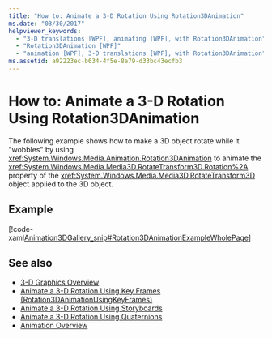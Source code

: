 ```yaml
---
title: "How to: Animate a 3-D Rotation Using Rotation3DAnimation"
ms.date: "03/30/2017"
helpviewer_keywords: 
  - "3-D translations [WPF], animating [WPF], with Rotation3DAnimation"
  - "Rotation3DAnimation [WPF]"
  - "animation [WPF], 3-D translations [WPF], with Rotation3DAnimation"
ms.assetid: a92223ec-b634-4f5e-8e79-d33bc43ecfb3
---
```

# How to: Animate a 3-D Rotation Using Rotation3DAnimation
The following example shows how to make a 3D object rotate while it "wobbles" by using <xref:System.Windows.Media.Animation.Rotation3DAnimation> to animate the <xref:System.Windows.Media.Media3D.RotateTransform3D.Rotation%2A> property of the <xref:System.Windows.Media.Media3D.RotateTransform3D> object applied to the 3D object.  
  
## Example  
 [!code-xaml[Animation3DGallery_snip#Rotation3DAnimationExampleWholePage](~/samples/snippets/csharp/VS_Snippets_Wpf/Animation3DGallery_snip/CS/Rotation3DAnimationExample.xaml#rotation3danimationexamplewholepage)]  
  
## See also
- [3-D Graphics Overview](3-d-graphics-overview.md)
- [Animate a 3-D Rotation Using Key Frames (Rotation3DAnimationUsingKeyFrames)](how-to-animate-a-3-d-rotation-using-key-frames.md)
- [Animate a 3-D Rotation Using Storyboards](how-to-animate-a-3-d-rotation-using-storyboards.md)
- [Animate a 3-D Rotation Using Quaternions](how-to-animate-a-3-d-rotation-using-quaternions.md)
- [Animation Overview](animation-overview.md)
